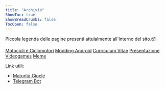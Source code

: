 ```yaml
---
title: "Archivio"
ShowToc: true
ShowBreadCrumbs: false
TocOpen: false
---
```


Piccola legenda delle pagine presenti attulalmente all'interno del sito.📦

<a href="https://gioeleali.github.io/motorcycle/">Motocicli e Ciclomotori</a>
<a href="https://gioeleali.github.io/modding-android/">Modding Android</a>
<a href="https://gioeleali.github.io/curriculum-vitae/">Curriculum Vitae</a>
<a href="https://gioeleali.github.io/about/">Presentazione</a>
<a href="https://gioeleali.github.io/videogames/">Videogames</a>
<a href="https://gioeleali.github.io/meme/">Meme</a>

Link utili:

- <a href="/Esame di Stato Gioele Alì.zip" download>Maturità Gioele</a>
- <a href="/Bot Telegram.zip" download>Telegram Bot</a>

